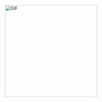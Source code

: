 <!--### Hi!-->


<img align="left" alt="GIF" height="300px" src="https://github.com/UdithaIshan/UdithaIshan/blob/master/assets/giphy.gif" />
<br>
<br>

<!--
**UdithaIshan/UdithaIshan** is a ✨ _special_ ✨ repository because its `README.md` (this file) appears on your GitHub profile.

Here are some ideas to get you started:

- 🔭 I’m currently working on ...
- 🌱 I’m currently learning ...
- 👯 I’m looking to collaborate on ...
- 🤔 I’m looking for help with ...
- 💬 Ask me about ...
- 📫 How to reach me: ...
- 😄 Pronouns: ...
- ⚡ Fun fact: ...
-->

<!--## My stats 📊-->
<!-- [![Top Langs](https://github-readme-stats.vercel.app/api/top-langs/?username=UdithaIshan&show_icons=true)](https://github.com/anuraghazra/github-readme-stats) -->

<!--[![Top Langs](https://github-readme-stats.vercel.app/api/top-langs/?username=UdithaIshan&exclude_repo=Todo-WebApp&layout=compact)](https://github.com/UdithaIshan/github-readme-stats)-->
<!--[![Anurag's github stats](https://github-readme-stats.vercel.app/api?username=UdithaIshan&show_icons=true)](https://github.com/UdithaIshan/github-readme-stats)-->
<!--#### Stats:chart_with_upwards_trend: 
[![Anurag's github stats](https://github-readme-stats.vercel.app/api?username=UdithaIshan&show_icons=true)](https://github.com/anuraghazra/github-readme-stats)-->

<br>
<br>

<!--## Hii-->
<!--
- 🔭 I’m currently working on [Sindu Music Player](https://github.com/UdithaIshan/sindu) 🎶 -->
<br><br><br> 

<!-- ![](https://komarev.com/ghpvc/?username=UdithaIshan&style=plastic&color=blueviolet) -->

